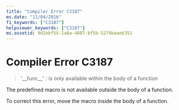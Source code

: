 ```yaml
---
title: "Compiler Error C3187"
ms.date: "11/04/2016"
f1_keywords: ["C3187"]
helpviewer_keywords: ["C3187"]
ms.assetid: 9d2ebf55-1a6a-4087-bf5b-5274baae6351
---
```

# Compiler Error C3187

> '&#95;&#95;func&#95;&#95;' : is only available within the body of a function

The predefined macro is not available outside the body of a function.

To correct this error, move the macro inside the body of a function.